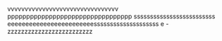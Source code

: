 vvvvvvvvvvvvvvvvvvvvvvvvvvvvvvvv
ppppppppppppppppppppppppppppppppp
sssssssssssssssssssssssss
eeeeeeeeeeeeeeeeeeeeeeeessssssssssssssssssss
e
-zzzzzzzzzzzzzzzzzzzzzzzzz

